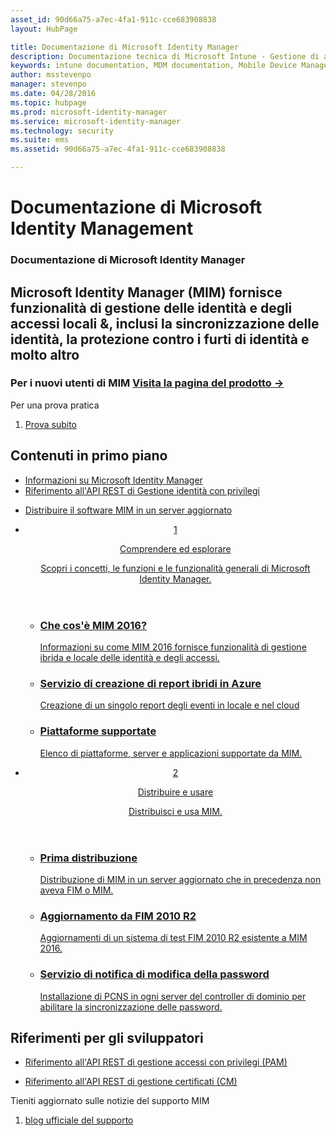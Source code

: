 ```yaml
---
asset_id: 90d66a75-a7ec-4fa1-911c-cce683908838
layout: HubPage

title: Documentazione di Microsoft Identity Manager
description: Documentazione tecnica di Microsoft Intune - Gestione di applicazioni e dispositivi mobili
keywords: intune documentation, MDM documentation, Mobile Device Management Documentation, Mobile Device and Application Management Documentation
author: msstevenpo
manager: stevenpo
ms.date: 04/28/2016
ms.topic: hubpage
ms.prod: microsoft-identity-manager
ms.service: microsoft-identity-manager
ms.technology: security
ms.suite: ems
ms.assetid: 90d66a75-a7ec-4fa1-911c-cce683908838

---
```

# Documentazione di Microsoft Identity Management
<article id="main">
    <section id="hero-content">
      <h1>Documentazione di Microsoft Identity Manager</h1>
      <h2>Microsoft Identity Manager (MIM) fornisce funzionalità di gestione delle identità e degli accessi locali &amp;, inclusi la sincronizzazione delle identità, la protezione contro i furti di identità e molto altro</h2>
      <h3>Per i nuovi utenti di MIM <a href="http://www.microsoft.com/en-us/server-cloud/products/microsoft-identity-manager/" target="\_blank">Visita la pagina del prodotto &rarr;</a></h3>
    </section>
    <aside class="alert section-border">
      <p>Per una prova pratica</p>
      <ol class="action-list">
        <li><a href="https://www.microsoft.com/en-us/evalcenter/evaluate-microsoft-identity-manager-2016" target="\_blank" class="button-bordered button-translucent">Prova subito</a></li>
      </ol>
    </aside>
    <section id="featured" class="container">
      <h2 class="section-heading"><span class="icon icon-warning"></span> Contenuti in primo piano</h2>
      <div class="features row">
        <ul class="column column-half">
          <li><a href="/microsoft-identity-manager/understand-explore/microsoft-identity-manager-2016">Informazioni su Microsoft Identity Manager</a></li>
          <li><a href="/microsoft-identity-manager/reference/privileged-access-management-rest-api-reference">Riferimento all'API REST di Gestione identità con privilegi</a></li>
        </ul>
        <ul class="column column-half">
          <li><a href="/microsoft-identity-manager/deploy-use/microsoft-identity-manager-deploy">Distribuire il software MIM in un server aggiornato</a></li>
        </ul>
      </div>
    </section>
    <div id="journeys">
      <section class="container">
        <ul class="journeys-list">
          <li class="journey-step">
            <header class="journey-step-header row">
              <a href="/microsoft-identity-manager/understand-explore/microsoft-identity-manager-2016">
                <div class="title column-third">
                  <span class="step-number">1</span>
                  <p>Comprendere ed esplorare</p>
                </div>
                <p class="description column-two-thirds">Scopri i concetti, le funzioni e le funzionalità generali di Microsoft Identity Manager.
                </p>
              </a>
            </header>
            <section class="journey-step-elements content">
              <ul class="row">
                <li class="column-third">
                  <a href="/microsoft-identity-manager/understand-explore/microsoft-identity-manager-2016">
                    <h3>Che cos'è MIM 2016?</h3>
                    <p>Informazioni su come MIM 2016 fornisce funzionalità di gestione ibrida e locale delle identità e degli accessi.</p>
                  </a>
                </li>
                <li class="column-third">
                  <a href="/microsoft-identity-manager/understand-explore/identity-manager-hybrid-reporting-azure">
                    <h3>Servizio di creazione di report ibridi in Azure</h3>
                    <p>Creazione di un singolo report degli eventi in locale e nel cloud</p>
                  </a>
                </li>
                <li class="column-third">
                  <a href="/microsoft-identity-manager/plan-design/microsoft-identity-manager-2016-supported-platforms">
                    <h3>Piattaforme supportate</h3>
                    <p>Elenco di piattaforme, server e applicazioni supportate da MIM.</p>
                  </a>
                </li>
              </ul>
            </section>
          </li>
          <li class="journey-step">
            <header class="journey-step-header row">
              <a href="/microsoft-identity-manager/deploy-use/microsoft-identity-manager-deploy">
                <div class="title column-third">
                  <span class="step-number">2</span>
                  <p>Distribuire e usare</p>
                </div>
                <p class="description column-two-thirds">Distribuisci e usa MIM.
                </p>
              </a>
            </header>
            <section class="journey-step-elements content">
              <ul class="row">
                <li class="column-third">
                  <a href="/microsoft-identity-manager/deploy-use/microsoft-identity-manager-deploy">
                    <h3>Prima distribuzione</h3>
                    <p>Distribuzione di MIM in un server aggiornato che in precedenza non aveva FIM o MIM.</p>
                  </a>
                </li>
                <li class="column-third">
                  <a href="/microsoft-identity-manager/deploy-use/microsoft-identity-manager-2016-upgrade-from-fim-2010-R2">
                    <h3>Aggiornamento da FIM 2010 R2</h3>
                    <p>Aggiornamenti di un sistema di test FIM 2010 R2 esistente a MIM 2016.</p>
                  </a>
                </li>
                <li class="column-third">
                  <a href="/microsoft-identity-manager/deploy-use/deploying-mim-password-change-notification-service-on-domain-controller">
                    <h3>Servizio di notifica di modifica della password</h3>
                    <p>Installazione di PCNS in ogni server del controller di dominio per abilitare la sincronizzazione delle password.</p>
                  </a>
                </li>
              </ul>
            </section>
          </li>
        </ul>
      </section>
    </div>
    <div class="section-border">
      <section class="resources container">
        <h2 class="section-heading"><span class="icon icon-options"></span> Riferimenti per gli sviluppatori</h2>
        <div class="resource-list row">
          <ul class="column-half">
            <li><a href="/microsoft-identity-manager/reference/privileged-access-management-rest-api-reference">Riferimento all'API REST di gestione accessi con privilegi (PAM)</a></li>
          </ul>
          <ul class="column-half">
            <li><a href="/microsoft-identity-manager/reference/certificate-management-rest-api-reference">Riferimento all'API REST di gestione certificati (CM)</a></li>
          </ul>
        </div>
      </section>
    </div>
    <aside class="alert alert-social">
      <p>Tieniti aggiornato sulle notizie del supporto MIM</p>
      <ol class="action-list">
        <li><a href="https://blogs.technet.microsoft.com/iamsupport/" target="\_blank" class="button-bordered button-translucent">blog ufficiale del supporto</a></li>
      </ol>
    </aside>
</article>


<!--HONumber=May16_HO3-->



